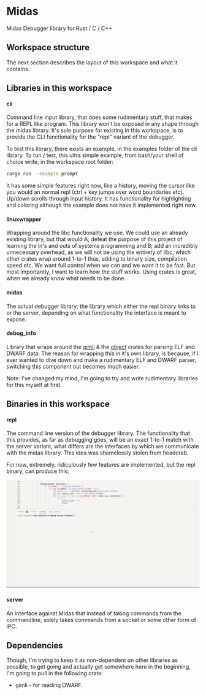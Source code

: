 # Midas

Midas Debugger library for Rust / C / C++

## Workspace structure

The next section describes the layout of this workspace and what it contains.

## Libraries in this workspace

#### cli

Command line input library, that does some rudimentary stuff, that makes for a REPL like program. This library won't be exposed in any shape through the midas library. It's sole purpose for existing in this workspace, is to provide the CLI functionality for the "repl" variant of the debugger.

To test this library, there exists an example, in the examples folder of the cli library. To run / test, this ultra simple example, from bash/your shell of choice write, in the workspace root folder:

```bash
cargo run --example prompt
```

It has some simple features right now, like a history, moving the cursor like you would an normal repl (ctrl + key jumps over word boundaries etc). Up/down scrolls through input history. It has functionality for highlighting and coloring
although the example does not have it implemented right now.

#### linuxwrapper

Wrapping around the libc functionality we use. We could use an already existing library, but that would A; defeat the purpose of this project of learning the in's and outs of systems programming and B; add an incredibly unnecessary overhead, as we will not be using the entirety of libc, which other crates wrap around 1-to-1 thus, adding to binary size, compilation speed etc. We want full control when we can and we want it to be fast. But most importantly, I want to learn how the stuff works. Using crates is great, when we already know what needs to be done.

#### midas

The actual debugger library; the library which either the repl binary links to or the server, depending on what functionality the interface is meant to expose.

#### debug_info

Library that wraps around the [gimli](https://github.com/gimli-rs/gimli) & the [object](https://github.com/gimli-rs/object) crates for parsing ELF and DWARF data. The reason for wrapping this in it's own library, is because, if I ever wanted to dive down
and make a rudimentary ELF and DWARF parser, switching this component out becomes much easier.

Note: I've changed my mind, I'm going to try and write rudimentary libraries for this myself at first.

## Binaries in this workspace

#### repl

The command line version of the debugger library. The functionality that this provides, as far as debugging goes, will be an exact 1-to-1 match with the server variant, what differs are the interfaces by which we communicate with the midas library. This idea was shamelessly stolen from headcrab.

For now, extremely, ridiculously few features are implemented, but the repl binary, can produce this;

![Example of setting a breakpoint on main, or symbols understood / visible by ELF](example_of_repl_progress.gif)

#### server

An interface against Midas that instead of taking commands from the commandline, solely takes commands from a socket or some other form of IPC.

## Dependencies

Though, I'm trying to keep it as non-dependent on other libraries as possible, to get going and actually get somewhere here in the beginning, I'm going to pull in the following crate:

- gimli - for reading DWARF.
